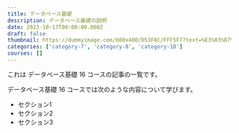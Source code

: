 ```yaml
---
title: データベース基礎
description: データベース基礎の説明
date: 2023-10-17T00:00:00.000Z
draft: false
thumbnail: https://dummyimage.com/600x400/D53F8C/FFF5F7?text=%E3%83%87%E3%83%BC%E3%82%BF%E3%83%99%E3%83%BC%E3%82%B9%E5%9F%BA%E7%A4%8E
categories: ['category-7', 'category-8', 'category-10']
courses: []
---
```


これは データベース基礎 16 コースの記事の一覧です。

  データベース基礎 16 コースでは次のような内容について学びます。

  - セクション1
  - セクション2
  - セクション3